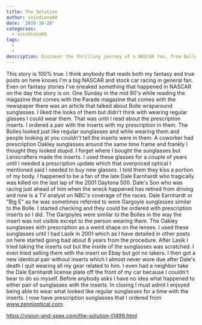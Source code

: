 ```yaml
---
title: The Solution
author: soindiana88
date: '2019-10-28'
categories:
  - soindiana88
tags:
  - 
  - 
description: Discover the thrilling journey of a NASCAR fan, from Bolle to Gargoyle sunglasses with hidden prescription inserts.
---
```

This story is 100% true. I think anybody that reads both my fantasy and true posts on here knows I'm a big NASCAR and stock car racing in general fan. Even on fantasy stories I've sneaked something that happened in NASCAR on the day the story is on.
One Sunday in the mid 90's while reading the magazine that comes with the Parade magazine that comes with the newspaper there was an article that talked about Bolle wraparound sunglasses. I liked the looks of them but didn't think with wearing regular glasses I could wear them. That was until I read about the prescription inserts. I ordered a pair with the inserts with my prescription in them. The Bolles looked just like regular sunglasses and while wearing them and people looking at you couldn't tell the inserts were in them. A coworker had prescription Oakley sunglasses around the same time frame and frankly I thought they looked stupid. I forget where I bought the sunglasses but Lenscrafters made the inserts. I used these glasses for a couple of years until I needed a prescription update which that overpriced optical I mentioned said I needed to buy new glasses. I told them they kiss a portion of my body.
I happened to be a fan of the late Dale Earnhardt who tragically was killed on the last lap of the 2001 Daytona 500. Dale's Son who was racing just ahead of him when the wreck happened has retired from driving and now is a TV analyst on NBC's coverage of the races.
Dale Earnhardt or "Big E" as he was sometimes referred to wore Gargoyle sunglasses similar to the Bolle. I started checking and they could be ordered with prescription inserts so I did. The Gargoyles were similar to the Bolles in the way the insert was not visible except to the person wearing them. The Oakley sunglasses with prescription as a weird shape on the lenses. I used these sunglasses until I had Lasik in 2001 which as I have detailed in other posts on here started going bad about 8 years from the procedure. After Lasik I tried taking the inserts out but the inside of the sunglasses was scratched. I even tried selling them with the insert on Ebay but got no takers. I then got a new identical pair without inserts which I almost never wore due after Dale's death I quit wearing all my gear related to him. I even had a neighbor take the Dale Earnhardt license plate off the front of my car because I couldn't bear to do so myself. Before anybody asks I have no idea what happened to either pair of sunglasses with the inserts. In closing I must admit I enjoyed being able to wear what looked like regular sunglasses for a time with the inserts. I now have prescription sunglasses that I ordered from www.zennioptical.com.

https://vision-and-spex.com/the-solution-t1499.html